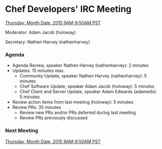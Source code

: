 # Chef Developers' IRC Meeting

[Thursday, Month Date, 2015 9AM-9:50AM PST](http://www.timeanddate.com/worldclock/fixedtime.html?msg=%23chef-hacking+developers%27+meeting&iso=20150821T12&p1=419&am=50)

Moderator:  Adam Jacob (holoway)

Secretary:  Nathen Harvey (nathenharvey)

### Agenda
* Agenda Review, speaker Nathen Harvey (nathenharvey): 2 minutes
* Updates: 15 minutes max.
  * Community Update, speaker Nathen Harvey (nathenharvey): 5 minutes
  * Chef Software Update, speaker Adam Jacob (holoway): 5 minutes
  * Chef Client and Server Update, speaker Adam Edwards (adamedx): 5 minutes
* Review action items from last meeting (holoway): 5 minutes
* Review PRs:  35 minutes
  * Review new PRs and/or PRs deferred during last meeting
  * Review PRs previously discussed

### Next Meeting

[Thursday, Month Date, 2015 9AM-9:50AM PST](http://www.timeanddate.com/worldclock/fixedtime.html?msg=%23chef-hacking+developers%27+meeting&iso=20150821T12&p1=419&am=50)
